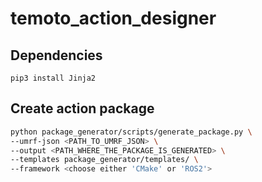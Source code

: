 # temoto\_action\_designer

## Dependencies

`pip3 install Jinja2`

## Create action package

```bash
python package_generator/scripts/generate_package.py \
--umrf-json <PATH_TO_UMRF_JSON> \
--output <PATH_WHERE_THE_PACKAGE_IS_GENERATED> \
--templates package_generator/templates/ \
--framework <choose either 'CMake' or 'ROS2'>
```
